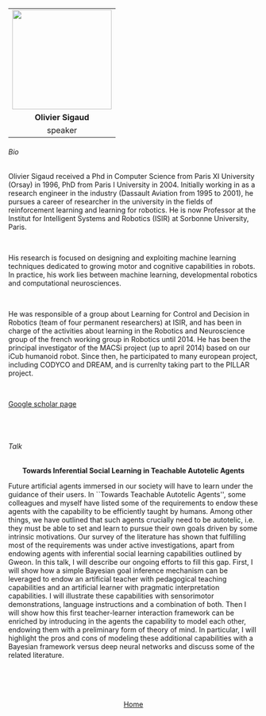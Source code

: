 ---
---

<br>
<br>

<div align="center">
  <table class="row">
    <tr>
    <td style="text-align: center"><img src="https://www.isir.upmc.fr/wp-content/uploads/2022/03/919_ISIR_SIGAUD_Olivier.jpg" style="width:200px;height:200px;"></td>
  </tr>
  <tr>
    <td style="text-align: center"><b>Olivier Sigaud</b></td>
  </tr>
  <tr>
    <td style="text-align: center">speaker</td>
  </tr>
  </table>
</div>


###### Bio


Olivier Sigaud received a Phd in Computer Science from Paris XI University (Orsay) in 1996, PhD from Paris I University in 2004.  Initially working in as a research engineer in the industry (Dassault Aviation from 1995 to 2001), he pursues a career of researcher in the university in the fields of reinforcement learning and learning for robotics.  He is now Professor at the Institut for Intelligent Systems and Robotics (ISIR) at Sorbonne University, Paris. 


<br>

His research is focused on designing and exploiting machine learning techniques dedicated to growing motor and cognitive capabilities in robots. In practice, his work lies between machine learning, developmental robotics and computational neurosciences.

<br>

He was responsible of a group about Learning for Control and Decision in Robotics (team of four permanent researchers) at ISIR, and has been in charge of the activities about learning in the Robotics and Neuroscience group of the french working group in Robotics until 2014. He has been the principal investigator of the MACSi project (up to april 2014) based on our iCub humanoid robot. Since then, he participated to many european project, including CODYCO and DREAM, and is currenlty taking part to the PILLAR project.

<br>

<a href="https://scholar.google.fr/citations?user=elLfDv0AAAAJ&hl=fr">Google scholar page</a>




<br>
<br>


###### Talk


<div align="center">
	<b>Towards Inferential Social Learning in Teachable Autotelic Agents</b>
</div>

Future artificial agents immersed in our society will have to learn under the guidance of their users. In ``Towards Teachable Autotelic Agents'', some colleagues and myself have listed some of the requirements to endow these agents with the capability to be efficiently taught by humans. Among other things, we have outlined that such agents crucially need to be autotelic, i.e. they must be able to set and learn to pursue their own goals driven by some intrinsic motivations. Our survey of the literature has shown that fulfilling most of the requirements was under active investigations, apart from endowing agents with inferential social learning capabilities outlined by Gweon. In this talk, I will describe our ongoing efforts to fill this gap. First, I will show how a simple Bayesian goal inference mechanism can be leveraged to endow an artificial teacher with pedagogical teaching capabilities and an artificial learner with pragmatic interpretation capabilities. I will illustrate these capabilities with sensorimotor demonstrations, language instructions and a combination of both. Then I will show how this first teacher-learner interaction framework can be enriched by introducing in the agents the capability to model each other, endowing them with a preliminary form of theory of mind. In particular, I will highlight the pros and cons of modeling these additional capabilities with a Bayesian framework versus deep neural networks and discuss some of the related literature.




<br>
<br>
<br>
<br>



<div align="center">
	<a href="https://imolconf2023.github.io/">Home</a>
</div>

<br>
<br>

